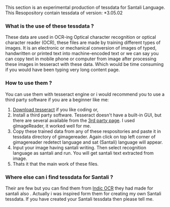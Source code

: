 This section is an experimental production of tessdata for Santali Language.
This Resopository contain tessdata of version:
*3.05.02

### What is the use of these tessdata ?
These data are used in OCR-ing Optical character recognition or optical character reader (OCR), these files are made by training different types of images. It is an electronic or mechanical conversion of images of typed, handwritten or printed text into machine-encoded text or we can say you can copy text in mobile phone or computer from image after processing these images in tesseract with these data. Which would be time consuming if you would have been typing very long content page.

### How to use them ?
You can use them with tesseract engine or i would recommend you to use a third party software if you are a beginner like me:
1. [Download tesseract](https://github.com/tesseract-ocr/tesseract/wiki) if you like coding or,
2. Install a third party software. Tesseract doesn't have a built-in GUI, but there are several available from the 
[3rd party page](https://tesseract-ocr.github.io/tessdoc/User-Projects-%E2%80%93-3rdParty). I used gImageReader, it worked well for me.
3. Copy these trained data from any of these respositories and paste it in tessdata directory of gimagereader. Again click on top left corner of gimagereader redetect language and sat (Santali) language will appear. 
4. Input your image having santali writing. Then select recognition language as santali and run. You will get santali text extracted from image.
5. Thats it that the main work of these files.

### Where else can i find tessdata for Santali ?
Their are few but you can find them from [Indic OCR](https://github.com/indic-ocr) they had made for santali also . Actually i was inspired form them for creating my own Santali tessdata. If you have created your Santali tessdata then please tell me. 
